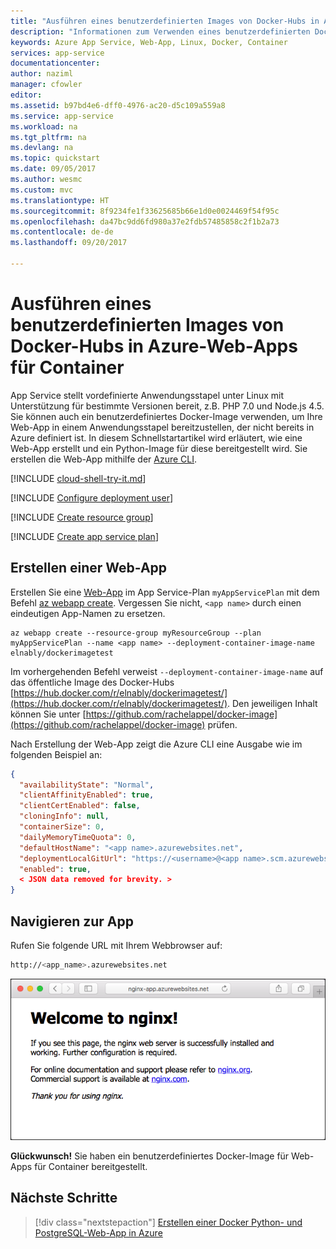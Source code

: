 ```yaml
---
title: "Ausführen eines benutzerdefinierten Images von Docker-Hubs in Azure-Web-Apps für Container | Microsoft-Dokumentation"
description: "Informationen zum Verwenden eines benutzerdefinierten Docker-Images für Azure-Web-Apps für Container."
keywords: Azure App Service, Web-App, Linux, Docker, Container
services: app-service
documentationcenter: 
author: naziml
manager: cfowler
editor: 
ms.assetid: b97bd4e6-dff0-4976-ac20-d5c109a559a8
ms.service: app-service
ms.workload: na
ms.tgt_pltfrm: na
ms.devlang: na
ms.topic: quickstart
ms.date: 09/05/2017
ms.author: wesmc
ms.custom: mvc
ms.translationtype: HT
ms.sourcegitcommit: 8f9234fe1f33625685b66e1d0e0024469f54f95c
ms.openlocfilehash: da47bc9dd6fd980a37e2fdb57485858c2f1b2a73
ms.contentlocale: de-de
ms.lasthandoff: 09/20/2017

---
```


# <a name="run-a-custom-docker-hub-image-in-azure-web-app-for-containers"></a>Ausführen eines benutzerdefinierten Images von Docker-Hubs in Azure-Web-Apps für Container #

App Service stellt vordefinierte Anwendungsstapel unter Linux mit Unterstützung für bestimmte Versionen bereit, z.B. PHP 7.0 und Node.js 4.5. Sie können auch ein benutzerdefiniertes Docker-Image verwenden, um Ihre Web-App in einem Anwendungsstapel bereitzustellen, der nicht bereits in Azure definiert ist. In diesem Schnellstartartikel wird erläutert, wie eine Web-App erstellt und ein Python-Image für diese bereitgestellt wird. Sie erstellen die Web-App mithilfe der [Azure CLI](https://docs.microsoft.com/cli/azure/get-started-with-azure-cli).

[!INCLUDE [cloud-shell-try-it.md](../../../includes/cloud-shell-try-it.md)]

[!INCLUDE [Configure deployment user](../../../includes/configure-deployment-user.md)] 

[!INCLUDE [Create resource group](../../../includes/app-service-web-create-resource-group.md)] 

[!INCLUDE [Create app service plan](../../../includes/app-service-web-create-app-service-plan-linux.md)] 

## <a name="create-a-web-app"></a>Erstellen einer Web-App

Erstellen Sie eine [Web-App](../app-service-web-overview.md) im App Service-Plan `myAppServicePlan` mit dem Befehl [az webapp create](/cli/azure/webapp#create). Vergessen Sie nicht, `<app name>` durch einen eindeutigen App-Namen zu ersetzen.

```azurecli-interactive
az webapp create --resource-group myResourceGroup --plan myAppServicePlan --name <app name> --deployment-container-image-name elnably/dockerimagetest
```

Im vorhergehenden Befehl verweist `--deployment-container-image-name` auf das öffentliche Image des Docker-Hubs [https://hub.docker.com/r/elnably/dockerimagetest/](https://hub.docker.com/r/elnably/dockerimagetest/). Den jeweiligen Inhalt können Sie unter [https://github.com/rachelappel/docker-image](https://github.com/rachelappel/docker-image) prüfen.

Nach Erstellung der Web-App zeigt die Azure CLI eine Ausgabe wie im folgenden Beispiel an:

```json
{
  "availabilityState": "Normal",
  "clientAffinityEnabled": true,
  "clientCertEnabled": false,
  "cloningInfo": null,
  "containerSize": 0,
  "dailyMemoryTimeQuota": 0,
  "defaultHostName": "<app name>.azurewebsites.net",
  "deploymentLocalGitUrl": "https://<username>@<app name>.scm.azurewebsites.net/<app name>.git",
  "enabled": true,
  < JSON data removed for brevity. >
}
```

## <a name="browse-to-the-app"></a>Navigieren zur App

Rufen Sie folgende URL mit Ihrem Webbrowser auf:

```bash
http://<app_name>.azurewebsites.net
```

![In Azure ausgeführte Beispiel-App](media/quickstart-custom-docker-image/hello-world-in-browser.png)

**Glückwunsch!** Sie haben ein benutzerdefiniertes Docker-Image für Web-Apps für Container bereitgestellt.

## <a name="next-steps"></a>Nächste Schritte

> [!div class="nextstepaction"]
> [Erstellen einer Docker Python- und PostgreSQL-Web-App in Azure](tutorial-docker-python-postgresql-app.md)

